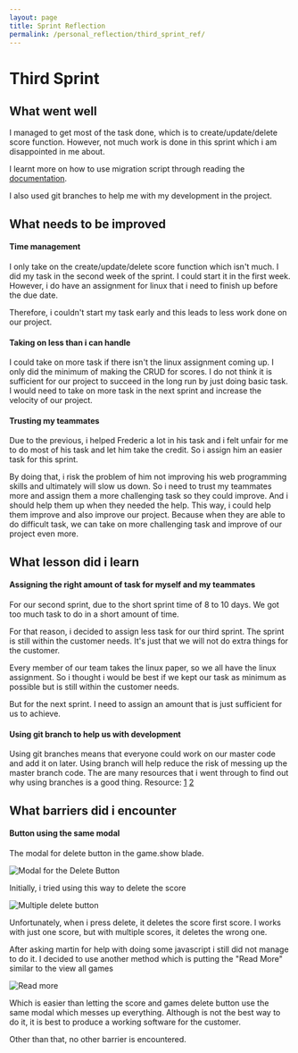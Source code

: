 ```yaml
---
layout: page
title: Sprint Reflection
permalink: /personal_reflection/third_sprint_ref/
---
```


# Third Sprint

## What went well
I managed to get most of the task done, which is to create/update/delete score function. However, not much work is done in this sprint which i am disappointed in me about. 

I learnt more on how to use migration script through reading the [documentation](https://laravel.com/docs/5.8/migrations).

I also used git branches to help me with my development in the project. 

## What needs to be improved

#### Time management
I only take on the create/update/delete score function which isn't much. I did my task in the second week of the sprint. I could start it in the first week. However, i do have an assignment for linux that i need to finish up before the due date. 

Therefore, i couldn't start my task early and this leads to less work done on our project.

#### Taking on less than i can handle
I could take on more task if there isn't the linux assignment coming up. I only did the minimum of making the CRUD for scores. I do not think it is sufficient for our project to succeed in the long run by just doing basic task. I would need to take on more task in the next sprint and increase the velocity of our project.

#### Trusting my teammates
Due to the previous, i helped Frederic a lot in his task and i felt unfair for me to do most of his task and let him take the credit. So i assign him an easier task for this sprint. 

By doing that, i risk the problem of him not improving his web programming skills and ultimately will slow us down. So i need to trust my teammates more and assign them a more challenging task so they could improve. And i should help them up when they needed the help. This way, i could help them improve and also improve our project. Because when they are able to do difficult task, we can take on more challenging task and improve of our project even more.

## What lesson did i learn

#### Assigning the right amount of task for myself and my teammates

For our second sprint, due to the short sprint time of 8 to 10 days. We got too much task to do in a short amount of time. 

For that reason, i decided to assign less task for our third sprint. The sprint is still within the customer needs. It's just that we will not do extra things for the customer. 

Every member of our team takes the linux paper, so we all have the linux assignment. So i thought i would be best if we kept our task as minimum as possible  but is still within the customer needs.

But for the next sprint. I need to assign an amount that is just sufficient for us to achieve.


#### Using git branch to help us with development

Using git branches means that everyone could work on our master code and add it on later. Using branch will help reduce the risk of messing up the master branch code. The are many resources that i went through to find out why using branches is a good thing. Resource: [1](https://www.atlassian.com/git/tutorials/comparing-workflows) [2](https://nvie.com/posts/a-successful-git-branching-model/) 

## What barriers did i encounter

#### Button using the same modal 

The modal for delete button in the game.show blade.

![Modal for the Delete Button](https://softenop.github.io/individual-portfolio-19-2-iofh/photo/thirdSprint/UsingDifModal.PNG)

Initially, i tried using this way to delete the score

![Multiple delete button](https://softenop.github.io/individual-portfolio-19-2-iofh/photo/thirdSprint/MultiDeleteButton.PNG)

Unfortunately, when i press delete, it deletes the score first score. I works with just one score, but with multiple scores, it deletes the wrong one. 

After asking martin for help with doing some javascript i still did not manage to do it. I decided to use another method which is putting the "Read More" similar to the view all games 

![Read more](https://softenop.github.io/individual-portfolio-19-2-iofh/photo/thirdSprint/readMore.PNG)

Which is easier than letting the score and games delete button use the same modal which messes up everything.
Although is not the best way to do it, it is best to produce a working software for the customer. 

Other than that, no other barrier is encountered.